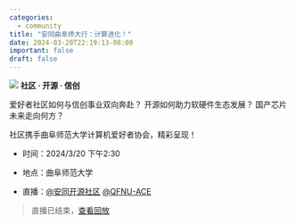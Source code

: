 ```yaml
---
categories:
  - community
title: "安同曲阜师大行：计算进化！"
date: 2024-03-20T22:19:13-08:00
important: false
draft: false
---
```


![](../imgs/jisuanjinhua.jpg)
**社区 · 开源 · 信创**

爱好者社区如何与信创事业双向奔赴？
开源如何助力软硬件生态发展？
国产芯片未来走向何方？

社区携手曲阜师范大学计算机爱好者协会，精彩呈现！

- 时间：2024/3/20 下午2:30

- 地点：曲阜师范大学

- 直播：[@安同开源社区](https://live.bilibili.com/30341581) [@QFNU-ACE](https://live.bilibili.com/30979773)

> 直播已结束，[查看回放](https://www.bilibili.com/video/BV1Vq421P7RP)

